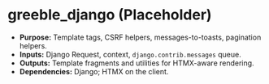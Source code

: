 # greeble_django (Placeholder)

- **Purpose:** Template tags, CSRF helpers, messages-to-toasts, pagination helpers.
- **Inputs:** Django Request, context, `django.contrib.messages` queue.
- **Outputs:** Template fragments and utilities for HTMX-aware rendering.
- **Dependencies:** Django; HTMX on the client.
